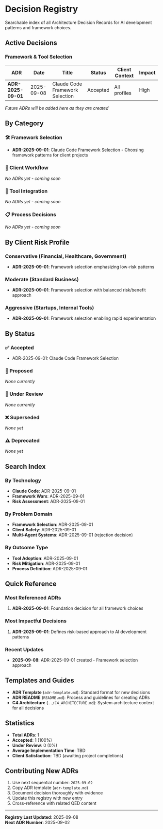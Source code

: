 # Decision Registry

Searchable index of all Architecture Decision Records for AI development patterns and framework choices.

## Active Decisions

### Framework & Tool Selection
| ADR | Date | Title | Status | Client Context | Impact |
|-----|------|-------|--------|----------------|---------|
| **ADR-2025-09-01** | 2025-09-08 | Claude Code Framework Selection | Accepted | All profiles | High |

*Future ADRs will be added here as they are created*

## By Category

### 🛠 Framework Selection
- **ADR-2025-09-01**: Claude Code Framework Selection - Choosing framework patterns for client projects

### 👥 Client Workflow  
*No ADRs yet - coming soon*

### 🔧 Tool Integration
*No ADRs yet - coming soon*

### 📋 Process Decisions
*No ADRs yet - coming soon*

## By Client Risk Profile

### Conservative (Financial, Healthcare, Government)
- **ADR-2025-09-01**: Framework selection emphasizing low-risk patterns

### Moderate (Standard Business)
- **ADR-2025-09-01**: Framework selection with balanced risk/benefit approach

### Aggressive (Startups, Internal Tools)
- **ADR-2025-09-01**: Framework selection enabling rapid experimentation

## By Status

### ✅ Accepted
- ADR-2025-09-01: Claude Code Framework Selection

### 🔄 Proposed
*None currently*

### 🔄 Under Review
*None currently*

### ❌ Superseded
*None yet*

### ⚠️ Deprecated  
*None yet*

## Search Index

### By Technology
- **Claude Code**: ADR-2025-09-01
- **Framework Wars**: ADR-2025-09-01
- **Risk Assessment**: ADR-2025-09-01

### By Problem Domain
- **Framework Selection**: ADR-2025-09-01
- **Client Safety**: ADR-2025-09-01
- **Multi-Agent Systems**: ADR-2025-09-01 (rejection decision)

### By Outcome Type
- **Tool Adoption**: ADR-2025-09-01
- **Risk Mitigation**: ADR-2025-09-01
- **Process Definition**: ADR-2025-09-01

## Quick Reference

### Most Referenced ADRs
1. **ADR-2025-09-01**: Foundation decision for all framework choices

### Most Impactful Decisions
1. **ADR-2025-09-01**: Defines risk-based approach to AI development patterns

### Recent Updates
- **2025-09-08**: ADR-2025-09-01 created - Framework selection approach

## Templates and Guides

- **ADR Template** (`adr-template.md`): Standard format for new decisions
- **ADR README** (`README.md`): Process and guidelines for creating ADRs
- **C4 Architecture** (`../C4_ARCHITECTURE.md`): System architecture context for all decisions

## Statistics

- **Total ADRs**: 1
- **Accepted**: 1 (100%)
- **Under Review**: 0 (0%)
- **Average Implementation Time**: TBD
- **Client Satisfaction**: TBD (awaiting project completions)

## Contributing New ADRs

1. Use next sequential number: `2025-09-02`
2. Copy ADR template (`adr-template.md`)
3. Document decision thoroughly with evidence
4. Update this registry with new entry
5. Cross-reference with related QED content

---

**Registry Last Updated**: 2025-09-08  
**Next ADR Number**: 2025-09-02